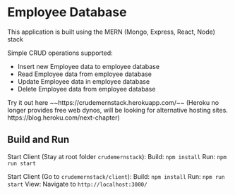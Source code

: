 # Employee Database

This application is built using the MERN (Mongo, Express, React, Node) stack

Simple CRUD operations supported:
<ul>
  <li>Insert new Employee data to employee database</li>
  <li>Read Employee data from employee database</li>
  <li>Update Employee data in employee database</li>
  <li>Delete Employee data from employee database</li>

</ul>
Try it out here ~~https://crudemernstack.herokuapp.com/~~ (Heroku no longer provides free web dynos, will be looking for alternative hosting sites. https://blog.heroku.com/next-chapter)

## Build and Run
Start Client (Stay at root folder `crudemernstack`):
Build: `npm install`
Run: `npm run start`

Start Client (Go to `crudemernstack/client`):
Build: `npm install`
Run: `npm run start`
View: Navigate to `http://localhost:3000/`